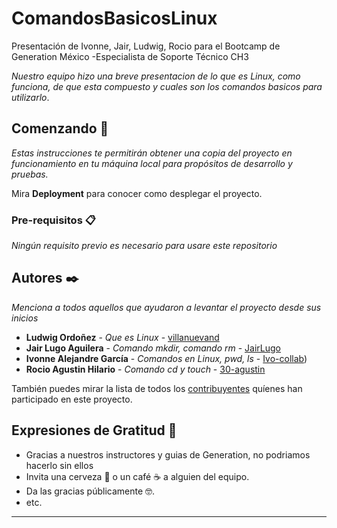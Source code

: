 # ComandosBasicosLinux
Presentación de Ivonne, Jair, Ludwig, Rocio para el Bootcamp de Generation México -Especialista de Soporte Técnico CH3

_Nuestro equipo hizo una breve presentacion de lo que es Linux, como funciona, de que esta compuesto y cuales son los comandos basicos para utilizarlo_.

## Comenzando 🚀

_Estas instrucciones te permitirán obtener una copia del proyecto en funcionamiento en tu máquina local para propósitos de desarrollo y pruebas._

Mira **Deployment** para conocer como desplegar el proyecto.


### Pre-requisitos 📋

_Ningún requisito previo es necesario para usare este repositorio_

## Autores ✒️

_Menciona a todos aquellos que ayudaron a levantar el proyecto desde sus inicios_

* **Ludwig Ordoñez** - *Que es Linux* - [villanuevand](https://github.com/villanuevand)
* **Jair Lugo Aguilera** - *Comando mkdir, comando rm* - [JairLugo](https://github.com/JairLugo)
* **Ivonne Alejandre García** - *Comandos en Linux, pwd, ls* - [Ivo-collab](https://github.com/Ivo-collab))
* **Rocio Agustin Hilario** - *Comando cd y touch* - [30-agustin]([#fulanito-de-tal](https://github.com/30-agustin))

  
También puedes mirar la lista de todos los [contribuyentes](https://github.com/your/project/contributors) quíenes han participado en este proyecto. 

## Expresiones de Gratitud 🎁

* Gracias a nuestros instructores y guias de Generation, no podriamos hacerlo sin ellos
* Invita una cerveza 🍺 o un café ☕ a alguien del equipo. 
* Da las gracias públicamente 🤓.
* etc.



---
